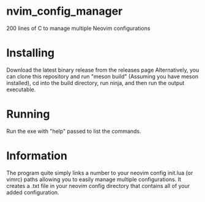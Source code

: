 # nvim_config_manager
200 lines of C to manage multiple Neovim configurations

# Installing
Download the latest binary release from the releases page
Alternatively, you can clone this repository and run "meson build" (Assuming you have meson installed), cd into the build directory, run ninja, and then run the output executable. 

# Running
Run the exe with "help" passed to list the commands. 

# Information
The program quite simply links a number to your neovim config init.lua (or vimrc) paths allowing you to easily manage multiple configurations. 
It creates a .txt file in your neovim config directory that contains all of your added configuration.
